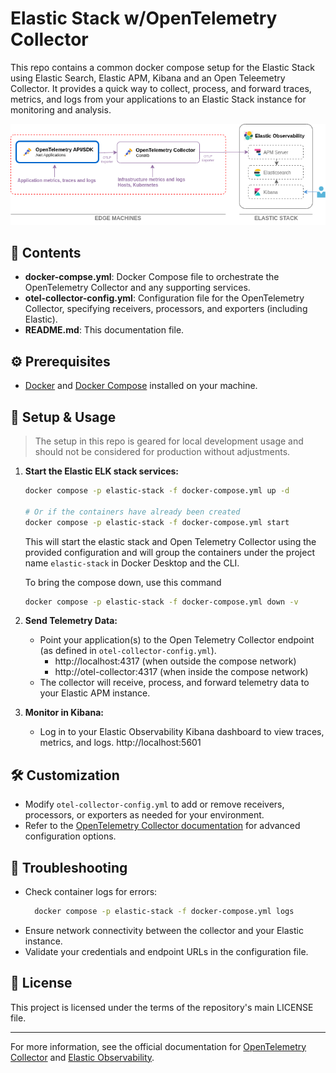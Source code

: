 # Elastic Stack w/OpenTelemetry Collector
This repo contains a common docker compose setup for the Elastic Stack using Elastic Search, Elastic APM, Kibana and an Open Teleemetry Collector.  It provides a quick way to collect, process, and forward traces, metrics, and logs from your applications to an Elastic Stack instance for monitoring and analysis.



![Elastic Stack Diagram](./assets/elastic-stack.png)


## 📁 Contents

- **docker-compse.yml**: Docker Compose file to orchestrate the OpenTelemetry Collector and any supporting services.
- **otel-collector-config.yml**: Configuration file for the OpenTelemetry Collector, specifying receivers, processors, and exporters (including Elastic).
- **README.md**: This documentation file.

## ⚙️ Prerequisites

- [Docker](https://docs.docker.com/get-docker/) and [Docker Compose](https://docs.docker.com/compose/) installed on your machine.


## 🚀 Setup & Usage

> The setup in this repo is geared for local development usage and should not be considered for production without adjustments.

1. **Start the Elastic ELK stack services:**

	```bash
	docker compose -p elastic-stack -f docker-compose.yml up -d

	# Or if the containers have already been created
	docker compose -p elastic-stack -f docker-compose.yml start

	```

	This will start the elastic stack and Open Telemetry Collector using the provided configuration and will group the containers under the project name `elastic-stack` in Docker Desktop and the CLI.

	To bring the compose down, use this command
	```bash
	docker compose -p elastic-stack -f docker-compose.yml down -v

	```

3. **Send Telemetry Data:**
	- Point your application(s) to the Open Telemetry Collector endpoint (as defined in `otel-collector-config.yml`).
      - http://localhost:4317 (when outside the compose network)
      - http://otel-collector:4317 (when inside the compose network)
	- The collector will receive, process, and forward telemetry data to your Elastic APM instance.

4. **Monitor in Kibana:**
	- Log in to your Elastic Observability Kibana dashboard to view traces, metrics, and logs. http://localhost:5601

## 🛠️ Customization

- Modify `otel-collector-config.yml` to add or remove receivers, processors, or exporters as needed for your environment.
- Refer to the [OpenTelemetry Collector documentation](https://opentelemetry.io/docs/collector/configuration/) for advanced configuration options.

## 🐞 Troubleshooting

- Check container logs for errors:
  ```bash
	docker compose -p elastic-stack -f docker-compose.yml logs
  ```
- Ensure network connectivity between the collector and your Elastic instance.
- Validate your credentials and endpoint URLs in the configuration file.

## 📄 License

This project is licensed under the terms of the repository's main LICENSE file.

---
For more information, see the official documentation for [OpenTelemetry Collector](https://opentelemetry.io/docs/collector/) and [Elastic Observability](https://www.elastic.co/guide/en/observability/current/index.html).
